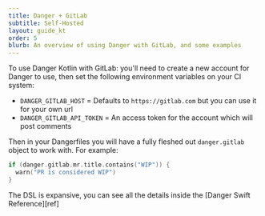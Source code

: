 ```yaml
---
title: Danger + GitLab
subtitle: Self-Hosted
layout: guide_kt
order: 5
blurb: An overview of using Danger with GitLab, and some examples
---
```


To use Danger Kotlin with GitLab: you'll need to create a new account for Danger to use, then set the following environment
variables on your CI system:

- `DANGER_GITLAB_HOST` = Defaults to `https://gitlab.com` but you can use it for your own url
- `DANGER_GITLAB_API_TOKEN` = An access token for the account which will post comments

Then in your Dangerfiles you will have a fully fleshed out `danger.gitlab` object to work with. For example:

```kotlin
if (danger.gitlab.mr.title.contains("WIP")) {
  warn("PR is considered WIP")
}
```

The DSL is expansive, you can see all the details inside the [Danger Swift Reference][ref]
